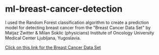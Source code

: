 # ml-breast-cancer-detection
I used the Random Forest classification algorithm to create a prediction model for detecting breast cancer from the "Breast Cancer Data Set" by Matjaz Zwitter &amp; Milan Soklic (physicians) Institute of Oncology University Medical Center Ljubljana, Yugoslavia.

<p><a href="https://archive.ics.uci.edu/ml/datasets/Breast+Cancer">Click on this link for the Breast Cancer Data Set</a><br></p>  
